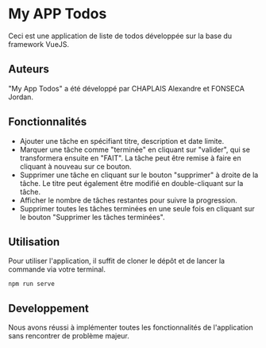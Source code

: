 # My APP Todos

Ceci est une application de liste de todos développée sur la base du framework VueJS.

## Auteurs

"My App Todos" a été développé par CHAPLAIS Alexandre et FONSECA Jordan.

## Fonctionnalités

- Ajouter une tâche en spécifiant titre, description et date limite.
- Marquer une tâche comme "terminée" en cliquant sur "valider", qui se transformera ensuite en "FAIT". La tâche peut être remise à faire en cliquant à nouveau sur ce bouton.
- Supprimer une tâche en cliquant sur le bouton "supprimer" à droite de la tâche. Le titre peut également être modifié en double-cliquant sur la tâche.
- Afficher le nombre de tâches restantes pour suivre la progression.
- Supprimer toutes les tâches terminées en une seule fois en cliquant sur le bouton "Supprimer les tâches terminées".

## Utilisation

Pour utiliser l'application, il suffit de cloner le dépôt et de lancer la commande via votre terminal.
```
npm run serve
```

## Developpement

Nous avons réussi à implémenter toutes les fonctionnalités de l'application sans rencontrer de problème majeur.
